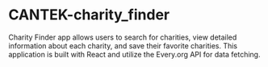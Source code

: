 # CANTEK-charity_finder
 Charity Finder app allows users to search for charities, view detailed information about each charity, and save their favorite charities. This application is built with React and utilize the Every.org API for data fetching.

